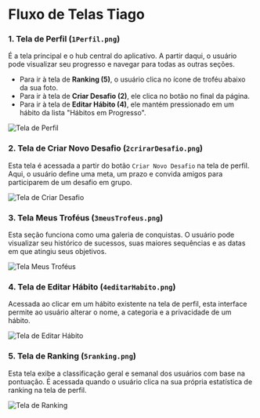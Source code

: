 # Fluxo de Telas Tiago

### 1. Tela de Perfil (`1Perfil.png`)

É a tela principal e o hub central do aplicativo. A partir daqui, o usuário pode visualizar seu progresso e navegar para todas as outras seções.

* Para ir à tela de **Ranking (5)**, o usuário clica no ícone de troféu abaixo da sua foto.
* Para ir à tela de **Criar Desafio (2)**, ele clica no botão no final da página.
* Para ir à tela de **Editar Hábito (4)**, ele mantém pressionado em um hábito da lista "Hábitos em Progresso".

![Tela de Perfil](./Prototipo/PrototipoTiago/1perfil.png)

### 2. Tela de Criar Novo Desafio (`2crirarDesafio.png`)

Esta tela é acessada a partir do botão `Criar Novo Desafio` na tela de perfil. Aqui, o usuário define uma meta, um prazo e convida amigos para participarem de um desafio em grupo.

![Tela de Criar Desafio](./Prototipo/PrototipoTiago/2crirarDesafio.png)

### 3. Tela Meus Troféus (`3meusTrofeus.png`)

Esta seção funciona como uma galeria de conquistas. O usuário pode visualizar seu histórico de sucessos, suas maiores sequências e as datas em que atingiu seus objetivos.

![Tela Meus Troféus](./Prototipo/PrototipoTiago/3meusTrofeus.png)

### 4. Tela de Editar Hábito (`4editarHabito.png`)

Acessada ao clicar em um hábito existente na tela de perfil, esta interface permite ao usuário alterar o nome, a categoria e a privacidade de um hábito.

![Tela de Editar Hábito](./Prototipo/PrototipoTiago/4editarHabito.png)

### 5. Tela de Ranking (`5ranking.png`)

Esta tela exibe a classificação geral e semanal dos usuários com base na pontuação. É acessada quando o usuário clica na sua própria estatística de ranking na tela de perfil.

![Tela de Ranking](./Prototipo/PrototipoTiago/5ranking.png)
